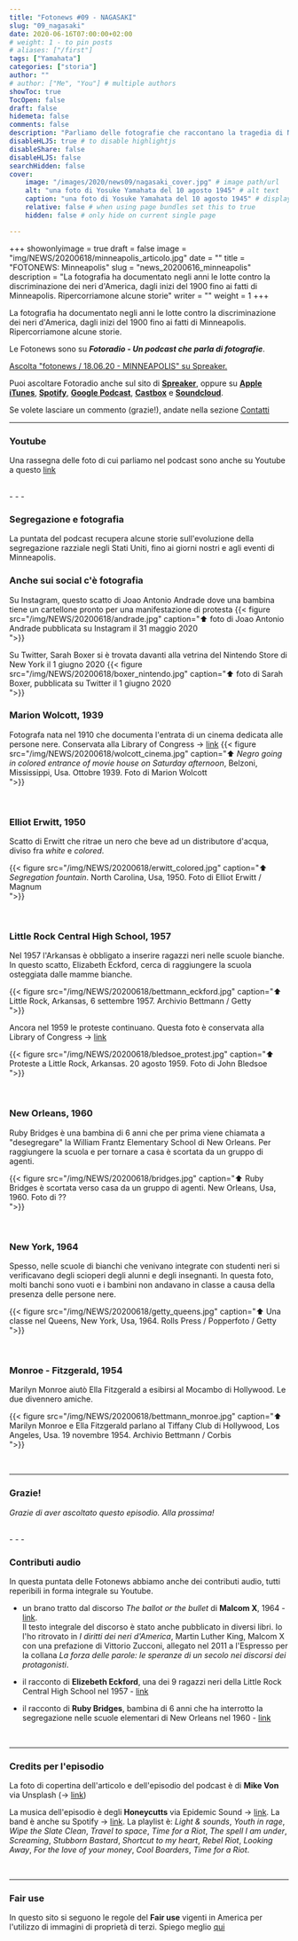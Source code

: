 ```yaml
---
title: "Fotonews #09 - NAGASAKI"
slug: "09_nagasaki"
date: 2020-06-16T07:00:00+02:00
# weight: 1 - to pin posts
# aliases: ["/first"]
tags: ["Yamahata"]
categories: ["storia"]
author: ""
# author: ["Me", "You"] # multiple authors
showToc: true
TocOpen: false
draft: false
hidemeta: false
comments: false
description: "Parliamo delle fotografie che raccontano la tragedia di Nagasaki"
disableHLJS: true # to disable highlightjs
disableShare: false
disableHLJS: false
searchHidden: false
cover:
    image: "/images/2020/news09/nagasaki_cover.jpg" # image path/url
    alt: "una foto di Yosuke Yamahata del 10 agosto 1945" # alt text
    caption: "una foto di Yosuke Yamahata del 10 agosto 1945" # display caption under cover
    relative: false # when using page bundles set this to true
    hidden: false # only hide on current single page

---
```


+++
showonlyimage = true
draft = false
image = "img/NEWS/20200618/minneapolis_articolo.jpg"
date = ""
title = "FOTONEWS: Minneapolis"
slug = "news_20200616_minneapolis"
description = "La fotografia ha documentato negli anni le lotte contro la discriminazione dei neri d'America, dagli inizi del 1900 fino ai fatti di Minneapolis. Ripercorriamone alcune storie"
writer = ""
weight = 1
+++

La fotografia ha documentato negli anni le lotte contro la discriminazione dei neri d'America, dagli inizi del 1900 fino ai fatti di Minneapolis. Ripercorriamone alcune storie.
<!--more-->

Le Fotonews sono su **_Fotoradio - Un podcast che parla di fotografie_**.

<a class="spreaker-player" href="https://www.spreaker.com/episode/31521129" data-resource="episode_id=31521129" data-width="100%" data-height="200px" data-theme="light" data-playlist="false" data-playlist-continuous="false" data-autoplay="false" data-live-autoplay="false" data-chapters-image="true" data-episode-image-position="right" data-hide-logo="false" data-hide-likes="false" data-hide-comments="false" data-hide-sharing="false" data-hide-download="false">Ascolta "fotonews &#x2F; 18.06.20 - MINNEAPOLIS" su Spreaker.</a>

Puoi ascoltare Fotoradio anche sul sito di <a href="https://www.spreaker.com/show/fotoradio-un-podcast-sulle-fotografie">**Spreaker**</a>, oppure su <a target="blank" href="https://podcasts.apple.com/it/podcast/fotoradio-un-podcast-sulle-fotografie/id1473090985">**Apple iTunes**</a>, <a target="blank" href="https://open.spotify.com/show/3dzBBFOJD2gaz2pRdhlzYh">**Spotify**</a>, <a target="blank" href="https://www.google.com/podcasts?feed=aHR0cHM6Ly93d3cuc3ByZWFrZXIuY29tL3Nob3cvMzYwNzI4OS9lcGlzb2Rlcy9mZWVk">**Google Podcast**</a>, <a target="blank" href="https://castbox.fm/channel/Fotoradio-un-podcast-sulle-fotografie-id2203635?country=it">**Castbox**</a> e <a target="blank" href="https://soundcloud.com/user-153455998">**Soundcloud**</a>.

Se volete lasciare un commento (grazie!), andate nella sezione <a href="/contact/">Contatti</a>

- - -

### Youtube

Una rassegna delle foto di cui parliamo nel podcast sono anche su Youtube a questo <a target="blank" href="https://youtu.be/jNa35hAqPNc">link</a>

<br>
- - -

### Segregazione e fotografia

La puntata del podcast recupera alcune storie sull'evoluzione della segregazione razziale negli Stati Uniti, fino ai giorni nostri e agli eventi di Minneapolis.


### Anche sui social c'è fotografia

Su Instagram, questo scatto di Joao Antonio Andrade dove una bambina tiene un cartellone pronto per una manifestazione di protesta
{{< figure src="/img/NEWS/20200618/andrade.jpg" caption="⬆︎ foto di Joao Antonio Andrade pubblicata su Instagram il 31 maggio 2020<br> ">}}


Su Twitter, Sarah Boxer si è trovata davanti alla vetrina del Nintendo Store di New York il 1 giugno 2020
{{< figure src="/img/NEWS/20200618/boxer_nintendo.jpg" caption="⬆︎ foto di Sarah Boxer, pubblicata su Twitter il 1 giugno 2020<br> ">}}
<br>



### Marion Wolcott, 1939

Fotografa nata nel 1910 che documenta l'entrata di un cinema dedicata alle persone nere. Conservata alla Library of Congress -> <a target="blank" href="https://www.loc.gov/pictures/item/2017754826/">link</a>
{{< figure src="/img/NEWS/20200618/wolcott_cinema.jpg" caption="⬆︎ _Negro going in colored entrance of movie house on Saturday afternoon_, Belzoni, Mississippi, Usa. Ottobre 1939. Foto di Marion Wolcott<br> ">}}

<br>

### Elliot Erwitt, 1950

Scatto di Erwitt che ritrae un nero che beve ad un distributore d'acqua, diviso fra _white_ e _colored_.

{{< figure src="/img/NEWS/20200618/erwitt_colored.jpg" caption="⬆︎ _Segregation fountain_. North Carolina, Usa, 1950. Foto di Elliot Erwitt / Magnum<br> ">}}

<br>


### Little Rock Central High School, 1957

Nel 1957 l'Arkansas è obbligato a inserire ragazzi neri nelle scuole bianche. In questo scatto, Elizabeth Eckford, cerca di raggiungere la scuola osteggiata dalle mamme bianche.

{{< figure src="/img/NEWS/20200618/bettmann_eckford.jpg" caption="⬆︎ Little Rock, Arkansas, 6 settembre 1957. Archivio Bettmann / Getty<br> ">}}

Ancora nel 1959 le proteste continuano. Questa foto è conservata alla Library of Congress -> <a target="blank" href="https://www.loc.gov/item/2009632339/">link</a>

{{< figure src="/img/NEWS/20200618/bledsoe_protest.jpg" caption="⬆︎ Proteste a Little Rock, Arkansas. 20 agosto 1959. Foto di John Bledsoe<br> ">}}

<br>


### New Orleans, 1960

Ruby Bridges è una bambina di 6 anni che per prima viene chiamata a "desegregare" la William Frantz Elementary School di New Orleans. Per raggiungere la scuola e per tornare a casa è scortata da un gruppo di agenti.

{{< figure src="/img/NEWS/20200618/bridges.jpg" caption="⬆︎ Ruby Bridges è scortata verso casa da un gruppo di agenti. New Orleans, Usa, 1960. Foto di ??<br> ">}}


<br>

### New York, 1964

Spesso, nelle scuole di bianchi che venivano integrate con studenti neri si verificavano degli scioperi degli alunni e degli insegnanti. In questa foto, molti banchi sono vuoti e i bambini non andavano in classe a causa della presenza delle persone nere.

{{< figure src="/img/NEWS/20200618/getty_queens.jpg" caption="⬆︎ Una classe nel Queens, New York, Usa, 1964. Rolls Press / Popperfoto / Getty<br> ">}}

<br>

### Monroe - Fitzgerald, 1954

Marilyn Monroe aiutò Ella Fitzgerald a esibirsi al Mocambo di Hollywood. Le due divennero amiche.

{{< figure src="/img/NEWS/20200618/bettmann_monroe.jpg" caption="⬆︎ Marilyn Monroe e Ella Fitzgerald parlano al Tiffany Club di Hollywood, Los Angeles, Usa. 19 novembre 1954. Archivio Bettmann / Corbis<br> ">}}

<br>

- - -

### Grazie!

_Grazie di aver ascoltato questo episodio. Alla prossima!_

<br>
- - -

### Contributi audio

In questa puntata delle Fotonews abbiamo anche dei contributi audio, tutti reperibili in forma integrale su Youtube.

* un brano tratto dal discorso _The ballot or the bullet_ di **Malcom X**, 1964 - <a target="blank" href="https://www.youtube.com/watch?v=GML1ketVPmU">link</a>.</br>
Il testo integrale del discorso è stato anche pubblicato in diversi libri. Io l'ho ritrovato in _I diritti dei neri d'America_, Martin Luther King, Malcom X con una prefazione di Vittorio Zucconi, allegato nel 2011 a l'Espresso per la collana _La forza delle parole: le speranze di un secolo nei discorsi dei protagonisti_.

* il racconto di **Elizebeth Eckford**, una dei 9 ragazzi neri della Little Rock Central High School nel 1957 - <a target="blank" href="https://www.youtube.com/watch?v=CAPOvdOEYE8">link</a>

* il racconto di **Ruby Bridges**, bambina di 6 anni che ha interrotto la segregazione nelle scuole elementari di New Orleans nel 1960 - <a target="blank" href="https://www.youtube.com/watch?v=lyRH_LK8v5c">link</a>



<br>


<!--
- - -

### Citazioni


- Fabrizio Gatti, con le immagini di Massimo Sestini, _Dimmi dove sei_, National Geographic Italia, giugno 2019

Le voci fuori campo sono tratte dal trailer del documentario di National Geographic Channel diretto da Jesús Garcés Lambert andato in onda il 20 giugno 2019 su Sky e poi boh.
-->

<!--
- - -
### Errata corrige

Nella prima versione dell'episodio, avevo previsto di chiudere con una clip di Nicolò Govoni che racconta il centro creato da Still I Rise alle porte del campo di Samos.
Poi invece ho preferito inserire la clip dal Tedx dove si parla di volontariato che mi pare più interessante. Quindi non torna il mio discorso in chiusura di puntata. Mi spiace
-->

<!--
- - -

### Altri link

- La puntata di **Be My Diary** di Rossella Pivanti citata nell'episodio è ascoltabile a questo (<a target="blank" href="https://www.spreaker.com/user/bemydiary/bmd-s02e10-finito">link</a>)

-->

- - -

### Credits per l'episodio

La foto di copertina dell'articolo e dell'episodio del podcast è di **Mike Von** via Unsplash (-> <a target="blank" href="https://unsplash.com/photos/wLY9bHf-KUU">link</a>)

La musica dell'episodio è degli **Honeycutts** via Epidemic Sound -> <a target="blank" href="https://www.epidemicsound.com/artists/honeycutts">link</a>. La band è anche su Spotify -> <a target="blank" href="https://open.spotify.com/artist/2AvQPvnrIO54M9O5exgliK?si=kGaKvXCmScSJgdALwWLmqg">link</a>.
La playlist è: _Light & sounds_, _Youth in rage_, _Wipe the Slate Clean_, _Travel to space_, _Time for a Riot_, _The spell I am under_, _Screaming_, _Stubborn Bastard_, _Shortcut to my heart_, _Rebel Riot_, _Looking Away_, _For the love of your money_, _Cool Boarders_, _Time for a Riot_.

<br>

- - -


### Fair use

In questo sito si seguono le regole del **Fair use** vigenti in America per l'utilizzo di immagini di proprietà di terzi. Spiego meglio <a href="/static_page/fair_use/">qui</a>
